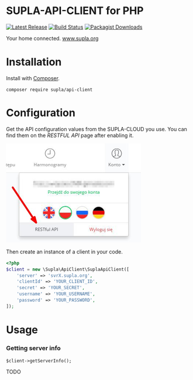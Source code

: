 # SUPLA-API-CLIENT for PHP
 
 [![Latest Release](https://img.shields.io/github/release/SUPLA/api-client-php.svg)](https://github.com/SUPLA/api-client-php/releases/latest)
 [![Build Status](https://travis-ci.org/SUPLA/api-client-php.svg?branch=master)](https://travis-ci.org/SUPLA/supla-cloud)
 [![Packagist Downloads](https://img.shields.io/packagist/dt/SUPLA/api-client.svg)](https://packagist.org/packages/supla/api-client)

Your home connected. www.supla.org

# Installation

Install with [Composer](https://getcomposer.org/).

```
composer require supla/api-client
```

# Configuration

Get the API configuration values from the SUPLA-CLOUD you use.
You can find them on the *RESTFUL API* page after enabling it.

![](img/restful-api-cloud.jpg)

Then create an instance of a client in your code.

```php
<?php
$client = new \Supla\ApiClient\SuplaApiClient([
    'server' => 'svrX.supla.org',
    'clientId' => 'YOUR_CLIENT_ID',
    'secret' => 'YOUR_SECRET',
    'username' => 'YOUR_USERNAME',
    'password' => 'YOUR_PASSWORD',
]);
```

# Usage

### Getting server info

```
$client->getServerInfo();
```

TODO

